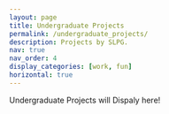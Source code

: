 ```yaml
---
layout: page
title: Undergraduate Projects
permalink: /undergraduate_projects/
description: Projects by SLPG.
nav: true
nav_order: 4
display_categories: [work, fun]
horizontal: true
---
```


<!-- pages/projects.md -->
<div class="projects text-justify">
<p>Undergraduate Projects will Dispaly here!</p>
</div>
